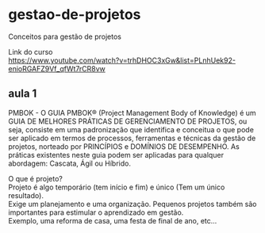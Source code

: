 # gestao-de-projetos
Conceitos para gestão de projetos  

Link do curso  
https://www.youtube.com/watch?v=trhDHOC3xGw&list=PLnhUek92-enioRGAFZ9Vf_qfWt7rCR8vw  

## aula 1  

PMBOK - O GUIA PMBOK® (Project Management Body of Knowledge) é um GUIA DE MELHORES PRÁTICAS DE GERENCIAMENTO DE PROJETOS, ou seja, consiste em uma padronização que identifica e conceitua o que pode ser aplicado em termos de processos, ferramentas e técnicas da gestão de projetos, norteado por PRINCÍPIOS e DOMÍNIOS DE DESEMPENHO. As práticas existentes neste guia podem ser aplicadas para qualquer abordagem: Cascata, Ágil ou Híbrido.  

O que é projeto?  
Projeto é algo temporário (tem início e fim) e único (Tem um único resultado).  
Exige um planejamento e uma organização. Pequenos projetos também são importantes para estimular o aprendizado em gestão.  
Exemplo, uma reforma de casa, uma festa de final de ano, etc...  

